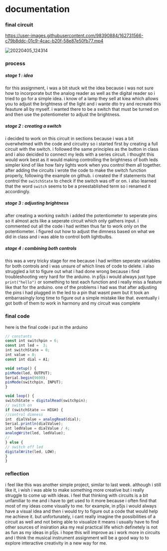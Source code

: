 # documentation
### final circuit
https://user-images.githubusercontent.com/98390884/162731566-c79b8ddc-01c9-4cac-b20f-58e87e50fb77.mp4

![20220405_124314](https://user-images.githubusercontent.com/98390884/162731625-f3755bd0-4a08-4862-9797-1b2725fc0a3e.jpg)
### process
##### stage 1 : idea
for this assignment, i was a bit stuck wit the idea because i was not sure how to incorporate but the analog reader as well as the digital reader so i tried to go for a simple idea. i know of a lamp they sell at kiea which allows you to adjust the brightness of the light and i wante dto try and recreate this feauture all by myself. i wanted there to be a switch that must be turned on and then use the potentiometer to adjust the brightness.

##### stage 2 : creating a switch
i decided to work on this circuit in sections because i was a bit overwhelmed with the code and circuitry so i started first by creating a full circuit with the switch. i followed the same principles as the button in class and i also deicided to connect my leds with a series circuit. i thought this would work best as it would making controlling the brightness of both leds simpler kind of like how fairy lights work when you control them all together. after adding the circuits i wrote the code to make the switch function properly, following the example on github. i created the if statements that control the ```switchState``` to check if the switch was off or on. i also learned that the word ```switch``` seems to be a preestablished term so i renamed it accordingly.

##### stage 3 : adjusting brightness
after creating a working switch i added the potentiometer to seperate pins so it almost acts like a seperate circuit which only gathers input. i commented out all the code i had written thus far to work only on the potentiometer. i figured out how to adjust the dimness based on what we did in class and i was able to control both lightbulbs.

##### stage 4 : combining both controls
this was a very tricky stage for me because i had written seperate variables for both controls and i was unsure of which lines of code to delete. i also struggled a lot to figure out what i had done wrong because i find troubleshooting very hard for the arduino. in p5js i would always just type ```print("hello")``` or something to test each function and i really miss a feature like that for the arduino. one of the problems i had was that after adjusting the pins i had plugged in the led to a pin that wasnt pwm but it took an embarrasingly long time to figure out a simple mistake like that. eventually i got both of them to work in harmony and my circuit was complete

### final code
here is the final code i put in the arduino
```jsx
// constants
const int switchpin = 6;
const int led =  3;
int switchState = 0;
int value = 0;
const int dial = A1;

void setup() {
pinMode(led, OUTPUT);
Serial.begin(9600);
pinMode(switchpin, INPUT);
}

void loop() {
switchState = digitalRead(switchpin);
// switch on
if (switchState == HIGH) {
//control dimness
int  dialValue = analogRead(dial);
Serial.println(dialValue);
int ledValue = dialValue / 4;
analogWrite(led, ledValue);
//
} else {
// switch off led
digitalWrite(led, LOW);
}
}
```
### reflection
i feel like this was another simple project, similar to last week. although i still like it, i wish i was able to make something more creative but i really struggle to come up with ideas. i feel that thinking with circuits is a bit unfamiliar to me and i have to get used to it more because i often find that most of my ideas come visually to me. for example, in p5js i would always have a visual idea and then i would try to figure out a code that would help me achieve it. but unfortunately, i cant really imagine the possibilities of a circuit as well and not being able to visualize it means i usually have to find other sources of insiration aka my real practical life which definetely is not as fun as my ideas in p5js. i hope this will improve as i work more in circuits and i think the musical instrument assignment will be a good way to to explore interactive creativity in a new way for me.
